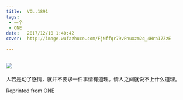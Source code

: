 ```yaml
---
title:	VOL.1891
tags:
 - 一个
 - ONE
date:	2017/12/10 1:40:42
cover:	http://image.wufazhuce.com/FjNffqr79vPnuxzm2q_4Hra17ZzE

---
```

![](http://image.wufazhuce.com/FjNffqr79vPnuxzm2q_4Hra17ZzE)
---

人若是动了感情，就并不要求一件事情有道理。情人之间就说不上什么道理。
 
Reprinted from ONE
